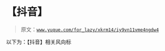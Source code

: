 # 【抖音】

> 原文：[`www.yuque.com/for_lazy/xkrm14/iy9vn11vme4ngdw4`](https://www.yuque.com/for_lazy/xkrm14/iy9vn11vme4ngdw4)

以下为：【抖音】相关风向标





